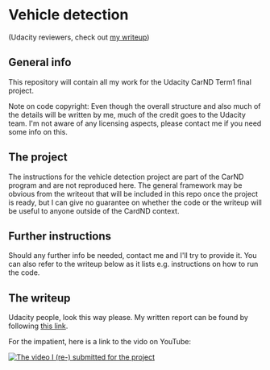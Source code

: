 # Vehicle detection

(Udacity reviewers, check out [my writeup](./WRITEUP_TIRILA_JM.md))

## General info

This repository will contain all my work for the Udacity CarND Term1 final project.

Note on code copyright: Even though the overall structure and also much of the details will be written by me, much 
of the credit goes to the Udacity team. I'm not aware of any licensing aspects, please contact me if you need some
info on this.

## The project

The instructions for the vehicle detection project are part of the CarND program and are not reproduced here. 
The general framework may be obvious from the writeout that will be included in this repo once the project is ready, but 
I can give no guarantee on whether the code or the writeup will be useful to anyone outside of the CardND context. 

## Further instructions

Should any further info be needed, contact me and I'll try to provide it. You 
can also refer to the writeup below as it lists e.g. instructions on how to run the code. 

## The writeup

Udacity people, look this way please. My written report can be found by following [this link](./WRITEUP_TIRILA_JM.md).

For the impatient, here is a link to the vido on YouTube: 

[![The video I (re-) submitted for the project](https://img.youtube.com/vi/LxIprfyKHZU/0.jpg)](https://www.youtube.com/watch?v=LxIprfyKHZU) 


